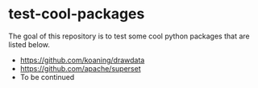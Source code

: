 # test-cool-packages

The goal of this repository is to test some cool python packages that are listed below. 

* https://github.com/koaning/drawdata
* https://github.com/apache/superset
* To be continued
